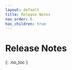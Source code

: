 ```yaml
---
layout: default
title: Release Notes
nav_order: 6
has_children: true
---
```


# Release Notes
{: .no_toc }
